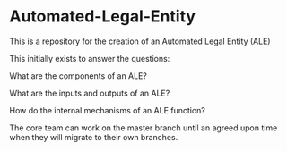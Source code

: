 # Automated-Legal-Entity
This is a repository for the creation of an Automated Legal Entity (ALE)


This initially exists to answer the questions:

What are the components of an ALE?

What are the inputs and outputs of an ALE?

How do the internal mechanisms of an ALE function?


The core team can work on the master branch until an agreed upon time when they will migrate to their own branches.

